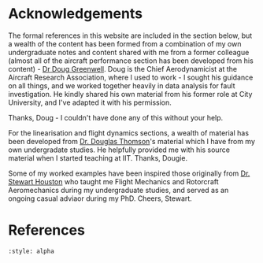 # Acknowledgements

The formal references in this website are included in the section below, but a wealth of the content has been formed from a combination of my own undergraduate notes and content shared with me from a former colleague (almost all of the aircraft performance section has been developed from his content) - [Dr Doug Greenwell](https://www.linkedin.com/in/doug-greenwell-583b9830/). Doug is the Chief Aerodynamicist at the Aircraft Research Association, where I used to work - I sought his guidance on all things, and we worked together heavily in data analysis for fault investigation. He kindly shared his own material from his former role at City University, and I've adapted it with his permission.

Thanks, Doug - I couldn't have done any of this without your help.

For the linearisation and flight dynamics sections, a wealth of material has been developed from [Dr. Douglas Thomson](https://www.gla.ac.uk/schools/engineering/staff/douglasthomson/)'s material which I have from my own undergradate studies. He helpfully provided me with his source material when I started teaching at IIT. Thanks, Dougie.

Some of my worked examples have been inspired those originally from [Dr. Stewart Houston](https://uk.linkedin.com/in/stewart-houston-24b848138) who taught me Flight Mechanics and Rotorcraft Aeromechanics during my undergraduate studies, and served as an ongoing casual adviaor during my PhD. Cheers, Stewart.


# References
```{bibliography} Bibliography2.bib
:style: alpha
```